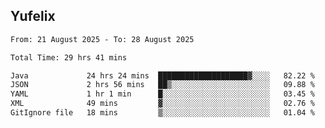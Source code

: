 ## Yufelix

<!--START_SECTION:waka-->

```txt
From: 21 August 2025 - To: 28 August 2025

Total Time: 29 hrs 41 mins

Java             24 hrs 24 mins  ████████████████████▓░░░░   82.22 %
JSON             2 hrs 56 mins   ██▒░░░░░░░░░░░░░░░░░░░░░░   09.88 %
YAML             1 hr 1 min      █░░░░░░░░░░░░░░░░░░░░░░░░   03.45 %
XML              49 mins         ▓░░░░░░░░░░░░░░░░░░░░░░░░   02.76 %
GitIgnore file   18 mins         ▒░░░░░░░░░░░░░░░░░░░░░░░░   01.04 %
```

<!--END_SECTION:waka-->

